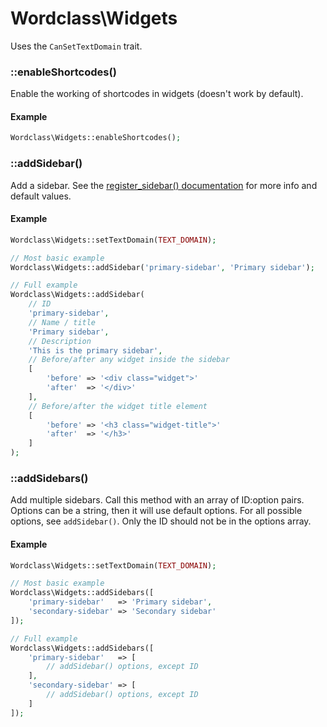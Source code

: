 # Wordclass\Widgets
Uses the `CanSetTextDomain` trait.

### ::enableShortcodes()
Enable the working of shortcodes in widgets (doesn't work by default).

#### Example
```php
Wordclass\Widgets::enableShortcodes();
```

### ::addSidebar()
Add a sidebar.
See the [register_sidebar() documentation](https://codex.wordpress.org/Function_Reference/register_sidebar) for more info and default values.

#### Example
```php
Wordclass\Widgets::setTextDomain(TEXT_DOMAIN);

// Most basic example
Wordclass\Widgets::addSidebar('primary-sidebar', 'Primary sidebar');

// Full example
Wordclass\Widgets::addSidebar(
    // ID
    'primary-sidebar',
    // Name / title
    'Primary sidebar',
    // Description
    'This is the primary sidebar',
    // Before/after any widget inside the sidebar
    [
        'before' => '<div class="widget">'
        'after'  => '</div>'
    ],
    // Before/after the widget title element
    [
        'before' => '<h3 class="widget-title">'
        'after'  => '</h3>'
    ]
);
```

### ::addSidebars()
Add multiple sidebars.
Call this method with an array of ID:option pairs. Options can be a string, then it will use default options.
For all possible options, see `addSidebar()`. Only the ID should not be in the options array.

#### Example
```php
Wordclass\Widgets::setTextDomain(TEXT_DOMAIN);

// Most basic example
Wordclass\Widgets::addSidebars([
    'primary-sidebar'   => 'Primary sidebar',
    'secondary-sidebar' => 'Secondary sidebar'
]);

// Full example
Wordclass\Widgets::addSidebars([
    'primary-sidebar'   => [
        // addSidebar() options, except ID
    ],
    'secondary-sidebar' => [
        // addSidebar() options, except ID
    ]
]);
```

